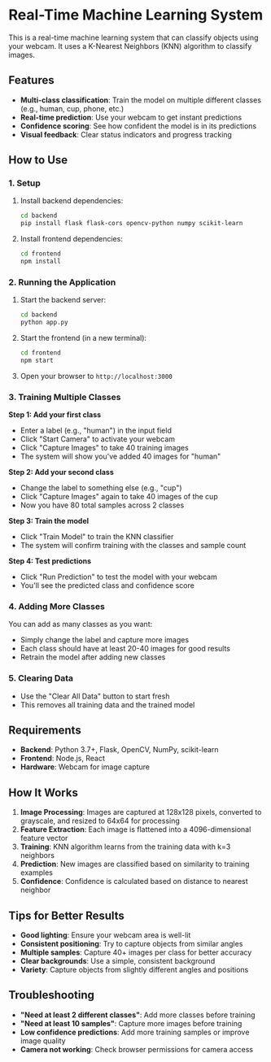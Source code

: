 # Real-Time Machine Learning System

This is a real-time machine learning system that can classify objects using your webcam. It uses a K-Nearest Neighbors (KNN) algorithm to classify images.

## Features

- **Multi-class classification**: Train the model on multiple different classes (e.g., human, cup, phone, etc.)
- **Real-time prediction**: Use your webcam to get instant predictions
- **Confidence scoring**: See how confident the model is in its predictions
- **Visual feedback**: Clear status indicators and progress tracking

## How to Use

### 1. Setup

1. Install backend dependencies:
   ```bash
   cd backend
   pip install flask flask-cors opencv-python numpy scikit-learn
   ```

2. Install frontend dependencies:
   ```bash
   cd frontend
   npm install
   ```

### 2. Running the Application

1. Start the backend server:
   ```bash
   cd backend
   python app.py
   ```

2. Start the frontend (in a new terminal):
   ```bash
   cd frontend
   npm start
   ```

3. Open your browser to `http://localhost:3000`

### 3. Training Multiple Classes

**Step 1: Add your first class**
- Enter a label (e.g., "human") in the input field
- Click "Start Camera" to activate your webcam
- Click "Capture Images" to take 40 training images
- The system will show you've added 40 images for "human"

**Step 2: Add your second class**
- Change the label to something else (e.g., "cup")
- Click "Capture Images" again to take 40 images of the cup
- Now you have 80 total samples across 2 classes

**Step 3: Train the model**
- Click "Train Model" to train the KNN classifier
- The system will confirm training with the classes and sample count

**Step 4: Test predictions**
- Click "Run Prediction" to test the model with your webcam
- You'll see the predicted class and confidence score

### 4. Adding More Classes

You can add as many classes as you want:
- Simply change the label and capture more images
- Each class should have at least 20-40 images for good results
- Retrain the model after adding new classes

### 5. Clearing Data

- Use the "Clear All Data" button to start fresh
- This removes all training data and the trained model

## Requirements

- **Backend**: Python 3.7+, Flask, OpenCV, NumPy, scikit-learn
- **Frontend**: Node.js, React
- **Hardware**: Webcam for image capture

## How It Works

1. **Image Processing**: Images are captured at 128x128 pixels, converted to grayscale, and resized to 64x64 for processing
2. **Feature Extraction**: Each image is flattened into a 4096-dimensional feature vector
3. **Training**: KNN algorithm learns from the training data with k=3 neighbors
4. **Prediction**: New images are classified based on similarity to training examples
5. **Confidence**: Confidence is calculated based on distance to nearest neighbor

## Tips for Better Results

- **Good lighting**: Ensure your webcam area is well-lit
- **Consistent positioning**: Try to capture objects from similar angles
- **Multiple samples**: Capture 40+ images per class for better accuracy
- **Clear backgrounds**: Use a simple, consistent background
- **Variety**: Capture objects from slightly different angles and positions

## Troubleshooting

- **"Need at least 2 different classes"**: Add more classes before training
- **"Need at least 10 samples"**: Capture more images before training
- **Low confidence predictions**: Add more training samples or improve image quality
- **Camera not working**: Check browser permissions for camera access 